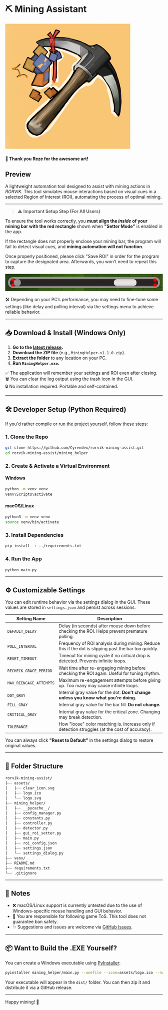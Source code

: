 # ⛏️ Mining Assistant

<img src="mining_helper/assets/original_artwork_ty_reze.png" alt="Sick Artwork" width="400"/>

#### 🧸 Thank you Reze for the awesome art!

## Preview

A lightweight automation tool designed to assist with mining actions in *RORVIK*. This tool simulates mouse interactions based on visual cues in a selected Region of Interest (ROI), automating the process of optimal mining.

---

> ⚠️ **Important Setup Step (For All Users)**

To ensure the tool works correctly, you **must align the *inside* of your mining bar with the red rectangle** shown when **"Setter Mode"** is enabled in the app.

If the rectangle does not properly enclose your mining bar, the program will fail to detect visual cues, and **mining automation will not function**.

Once properly positioned, please click "Save ROI" in order for the program to capture the designated area. Afterwards, you won't need to repeat this step.

![Proper ROI positioning](proper_setup.png)

🛠️ Depending on your PC’s performance, you may need to fine-tune some settings (like delay and polling interval) via the settings menu to achieve reliable behavior.

---
## 📥 Download & Install (Windows Only)

1. **Go to the [latest release](https://github.com/Cyrendex/rorvik-mining-assist/releases/latest).**
2. **Download the ZIP file** (e.g., `MiningHelper-v1.1.0.zip`).
3. **Extract the folder** to any location on your PC.
4. **Run `MiningHelper.exe`.**

✅ The application will remember your settings and ROI even after closing.  
🗑️ You can clear the log output using the trash icon in the GUI.  
🔒 No installation required. Portable and self-contained.

---

## 🛠️ Developer Setup (Python Required)

If you'd rather compile or run the project yourself, follow these steps:

### 1. Clone the Repo
```bash
git clone https://github.com/Cyrendex/rorvik-mining-assist.git
cd rorvik-mining-assist/mining_helper
```

### 2. Create & Activate a Virtual Environment

#### Windows
```bash
python -m venv venv
venv\Scripts\activate
```

#### macOS/Linux
```bash
python3 -m venv venv
source venv/bin/activate
```

### 3. Install Dependencies
```bash
pip install -r ../requirements.txt
```

### 4. Run the App
```bash
python main.py
```

---

## ⚙️ Customizable Settings

You can edit runtime behavior via the settings dialog in the GUI. These values are stored in `settings.json` and persist across sessions.

| Setting Name           | Description |
|------------------------|-------------|
| `DEFAULT_DELAY`        | Delay (in seconds) after mouse down before checking the ROI. Helps prevent premature polling. |
| `POLL_INTERVAL`        | Frequency of ROI analysis during mining. Reduce this if the dot is slipping past the bar too quickly. |
| `RESET_TIMEOUT`        | Timeout for mining cycle if no critical drop is detected. Prevents infinite loops. |
| `RECHECK_GRACE_PERIOD` | Wait time after re-engaging mining before checking the ROI again. Useful for tuning rhythm. |
| `MAX_REENGAGE_ATTEMPTS`| Maximum re-engagement attempts before giving up. Too many may cause infinite loops. |
| `DOT_GRAY`             | Internal gray value for the dot. **Don't change unless you know what you're doing.** |
| `FILL_GRAY`            | Internal gray value for the bar fill. **Do not change.** |
| `CRITICAL_GRAY`        | Internal gray value for the critical zone. Changing may break detection. |
| `TOLERANCE`            | How "loose" color matching is. Increase only if detection struggles (at the cost of accuracy). |

You can always click **"Reset to Default"** in the settings dialog to restore original values.

---

## 📁 Folder Structure

```
rorvik-mining-assist/
├── assets/
│   ├── clear_icon.svg
│   ├── logo.ico
│   └── logo.svg
├── mining_helper/
│   ├── __pycache__/
│   ├── config_manager.py
│   ├── constants.py
│   ├── controller.py
│   ├── detector.py
│   ├── gui_roi_setter.py
│   ├── main.py
│   ├── roi_config.json
│   ├── settings.json
│   └── settings_dialog.py
├── venv/
├── README.md
├── requirements.txt
└── .gitignore
```

---

## 🧠 Notes

- ❌ macOS/Linux support is currently untested due to the use of Windows-specific mouse handling and GUI behavior.
- 🛑 You are responsible for following game ToS. This tool does not guarantee ban safety.
- ✨ Suggestions and issues are welcome via [GitHub Issues](https://github.com/Cyrendex/rorvik-mining-assist/issues).

---

## 📦 Want to Build the .EXE Yourself?

You can create a Windows executable using [PyInstaller](https://pyinstaller.org/):
```bash
pyinstaller mining_helper/main.py --onefile --icon=assets/logo.ico --name=MiningHelper
```

Your executable will appear in the `dist/` folder. You can then zip it and distribute it via a GitHub release.

---

Happy mining! 💎
